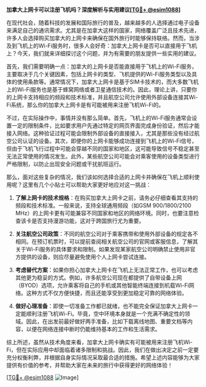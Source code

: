 **加拿大上网卡可以注册飞机吗？深度解析与实用建议[[TG💪+ @esim1088](https://t.me/s/esim1088)]**

在现代社会，随着科技的发展和国际旅行的普及，越来越多的人选择通过电子设备来满足自己的通讯需求。尤其是在加拿大这样的国家，网络覆盖广泛且技术先进，许多人会选择购买加拿大的上网卡来确保在国外旅行时能够保持联络。然而，当涉及到飞机上的Wi-Fi服务时，很多人会好奇：加拿大上网卡是否可以直接用于飞机上？今天，我们就来详细探讨这个问题，并为有需要的朋友提供一些实用的建议。

首先，我们需要明确一点：加拿大的上网卡是否能直接用于飞机上的Wi-Fi服务，主要取决于几个关键因素，包括上网卡的类型、飞机提供的Wi-Fi服务类型以及具体的使用条款等。通常情况下，加拿大上网卡是基于SIM卡技术的，而大多数飞机上的Wi-Fi服务也是基于蜂窝网络或者卫星通信技术的。因此，理论上讲，只要你的上网卡支持相应的频段和技术标准，并且航空公司允许使用外部设备连接其Wi-Fi系统，那么你的加拿大上网卡是有可能被用来注册飞机Wi-Fi的。

不过，在实际操作中，事情并没有那么简单。首先，飞机上的Wi-Fi服务通常会设置一定的限制条件，比如要求用户先通过特定的网页界面完成身份验证，然后才能接入网络。这种验证过程可能会限制外部设备的直接接入，尤其是那些没有经过航空公司认证的设备。其次，即便你的上网卡能够成功连接到飞机上的Wi-Fi信号，但由于飞机飞行过程中可能会穿越不同的国家和地区，这可能导致信号不稳定甚至无法正常使用的情况发生。此外，某些航空公司可能会对乘客使用的设备类型进行严格限制，以防止出现安全问题或干扰航班运行。

那么，面对这些复杂的情况，我们该如何选择合适的上网卡并确保在飞机上顺利使用呢？这里有几个小贴士可以帮助大家更好地应对这一挑战：

1. **了解上网卡的技术规格**：在购买加拿大上网卡之前，请务必仔细查看其支持的频段和技术标准。一般来说，支持全球通用频段（如GSM 900/1800/2100 MHz）的上网卡更有可能兼容不同国家和地区的网络环境。同时，也要注意检查该卡是否支持漫游功能，这对于跨国旅行尤为重要。

2. **关注航空公司政策**：不同的航空公司对于乘客携带和使用外部设备的规定各不相同。在预订机票时，可以提前查阅相关航空公司的官网或客服信息，了解其关于Wi-Fi服务的具体要求和限制。如果发现某家航空公司明确禁止使用非官方提供的设备，则应尽量避免使用个人上网卡尝试连接。

3. **考虑替代方案**：如果你担心加拿大上网卡在飞机上无法正常工作，也可以考虑其他更为稳妥的方式。例如，许多航空公司现在都提供了自带设备上网（BYOD）选项，允许乘客将自己的手机或其他智能终端连接到机载Wi-Fi网络。这种方式不仅方便快捷，而且还能享受到更加稳定可靠的网络体验。

4. **做好心理准备**：即使一切准备工作都已就绪，也不能完全保证加拿大上网卡一定能顺利注册飞机Wi-Fi。毕竟，空中环境本身就是一个充满不确定性的领域。因此，在出发前最好做好两手准备，比如下载离线地图、重要文档等内容，以便在网络连接中断时仍能维持基本的工作和生活需求。

综上所述，虽然从技术角度来看，加拿大上网卡确实有可能被用来注册飞机Wi-Fi，但在实际应用中却面临着诸多限制和挑战。因此，我们在做出决定之前一定要充分权衡利弊，并根据自身实际情况采取最合适的措施。希望上述内容能够为大家提供有价值的参考，并帮助大家在未来的旅行中获得更好的网络体验！

[[TG💪+ @esim1088](https://t.me/s/esim1088) ![Image](https://i.postimg.cc/4NQfJmqS/Snipaste-2025-05-13-00-14-12.png)]